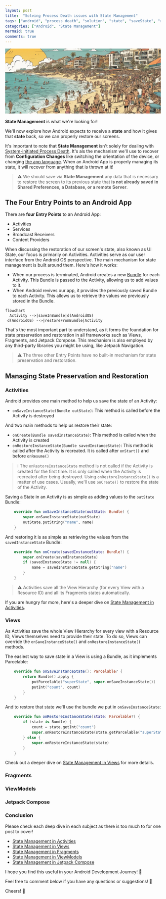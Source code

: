 ```yaml
---
layout: post
title:  "Solving Process Death issues with State Management"
tags: ["android", "process death", "solution", "state", "saveState", "restoreState"]
categories: ["Android", "State Management"]
mermaid: true
comments: true
---
```


![People holding phones in a party](/assets/img/header-beach.png)

**State Management** is what we're looking for! 

We'll now explore how Android expects to receive a **state** and how it gives that **state** back, so we can properly restore our screens. 

It's important to note that **State Management** isn't solely for dealing with [System-initiated Process Death](/posts/process-death-is-the-rule-not-the-exception).
It's als the mechanism we'll use to recover from **Configuration Changes** like switching the orientation of the device, or changing [the app language](https://developer.android.com/guide/topics/resources/app-languages).
When an Android App is properly managing its state, it will recover from anything that is thrown at it!

> ⚠️ We should save via **State Management** any data that is necessary to restore the screen to its previous state that **is not already saved in Shared Preferences, a Database, or a remote Server**.

## The Four Entry Points to an Android App

There are **four Entry Points** to an Android App:
- Activities
- Services
- Broadcast Receivers
- Content Providers

When discussing the restoration of our screen's state, also known as UI State, our focus is primarily on Activities. 
Activities serve as our user interface from the Android OS perspective. The main mechanism for state management is built around them. Here's how it works:

- When our process is terminated, Android creates a new [Bundle](https://developer.android.com/reference/android/os/Bundle) for each Activity. This Bundle is passed to the Activity, allowing us to add values to it.
- When Android revives our app, it provides the previously saved Bundle to each Activity. This allows us to retrieve the values we previously stored in the Bundle.
```mermaid 
flowchart
  Activity -->|saveInBundle|d(AndroidOS)
 d(AndroidOS) -->|restoreFromBundle|Activity
```

That's the most important part to understand, as it forms the foundation for state preservation and restoration in all frameworks such as Views, Fragments, and Jetpack Compose.
This mechanism is also employed by any third-party libraries you might be using, like Jetpack Navigation.

> ⚠️ The three other Entry Points have no built-in mechanism for state preservation and restoration.

## Managing State Preservation and Restoration

### Activities

Android provides one main method to help us save the state of an Activity:

- `onSaveInstanceState(Bundle outState)`: This method is called before the Activity is destroyed

And two main methods to help us restore their state:

- `onCreate(Bundle savedInstanceState)`: This method is called when the Activity is created
- `onRestoreInstanceState(Bundle savedInstanceState)`: This method is called after the Activity is recreated. It is called after `onStart()` and before `onResume()`

> ℹ️ The `onRestoreInstanceState` method is not called if the Activity is created for the first time. It is only called when the Activity is recreated after being destroyed.
> Using `onRestoreInstanceState()` is a matter of use cases. Usually, we'll use `onCreate()` to restore the state of the Activity.

Saving a State in an Activity is as simple as adding values to the `outState` Bundle:

```kotlin
    override fun onSaveInstanceState(outState: Bundle) {
        super.onSaveInstanceState(outState)
        outState.putString("name", name)
    }
```
And restoring it is as simple as retrieving the values from the `savedInstanceState` Bundle:

```kotlin
    override fun onCreate(savedInstanceState: Bundle?) {
        super.onCreate(savedInstanceState)
        if (savedInstanceState != null) {
            name = savedInstanceState.getString("name")
        }
    }
```

> ⚠️ Activities save all the View Hierarchy (for every View with a Resource ID) and all its Fragments states automatically.

If you are hungry for more, here's a deeper dive on [State Management in Activities](/posts/state-management-in-activities).

### Views

As Activities save the whole View Hierarchy for every view with a Resource ID, Views themselves need to provide their state.
To do so, Views can override the `onSaveInstanceState()` and `onRestoreInstanceState()` methods. 

The easiest way to save state in a View is using a Bundle, as it implements Parcelable:

```kotlin
    override fun onSaveInstanceState(): Parcelable? {
        return Bundle().apply {
            putParcelable("superState", super.onSaveInstanceState())
            putInt("count", count)
        }
    }
```
And to restore that state we'll use the bundle we put in `onSaveInstanceState`:

```kotlin
    override fun onRestoreInstanceState(state: Parcelable?) {
        if (state is Bundle) {
            count = state.getInt("count")
            super.onRestoreInstanceState(state.getParcelable("superState"))
        } else {
            super.onRestoreInstanceState(state)
        }
    }
```

Check out a deeper dive on [State Management in Views](/posts/state-management-in-views) for more details.

### Fragments



### ViewModels

### Jetpack Compose


### Conclusion

Please check each deep dive in each subject as there is too much to for one post to cover!

- [State Management in Activities](/posts/state-management-in-activities)
- [State Management in Views](/posts/state-management-in-views)
- [State Management in Fragments](/posts/state-management-in-fragments)
- [State Management in ViewModels](/posts/state-management-in-viewmodels)
- [State Management in Jetpack Compose](/posts/state-management-in-jetpack-compose)

I hope you find this useful in your Android Development Journey! 🚀

Feel free to comment below if you have any questions or suggestions! 🙌

Cheers! 🍻

